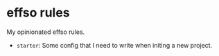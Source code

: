 # effso rules

My opinionated effso rules.

- `starter`: Some config that I need to write when initing a new project.
